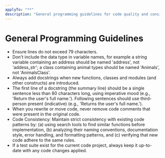 ```yaml
---
applyTo: "**"
description: "General programming guidelines for code quality and consistency"
---
```


# General Programming Guidelines

- Ensure lines do not exceed 79 characters.
- Don't include the data type in variable names, for example a string
  variable containing an address should be named 'address', not
  'addess_str'; a class containing animal types should be named 'Animals',
  not 'AnimalsClass'.
- Always add docstrings when new functions, classes and modules (and other
  constructs) are introduced.
- The first line of a docstring (the summary line) should be a single
  sentence less than 80 characters long, using imperative mood (e.g.,
  'Return the user's full name.'). Following sentences should use
  third-person present (indicative) (e.g., 'Returns the user's full name.').
- When you rewrite or move code, never remove code comments that were
  present in the original code.
- Code Consistency: Maintain strict consistency with existing code patterns
  by: (a) using search tools to find similar functions before
  implementation, (b) analyzing their naming conventions, documentation
  style, error handling, and formatting patterns, and (c) verifying that new
  code adhere to the same rules.
- If a test suite exist for the current code project, always keep it
  up-to-date with any code changes applied.
